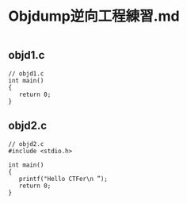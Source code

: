 
# Objdump逆向工程練習.md
```

```
## objd1.c
```
// objd1.c
int main()
{
   return 0;
}
```
## objd2.c
```
// objd2.c
#include <stdio.h>

int main()
{
   printf("Hello CTFer\n ”);
   return 0;
}
```
```
```
